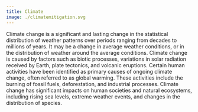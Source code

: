 ```yaml
---
title: Climate
image: ./climatemitigation.svg
---
```


Climate change is a significant and lasting change in the statistical distribution of weather patterns over periods ranging from decades to millions of years. It may be a change in average weather conditions, or in the distribution of weather around the average conditions. Climate change is caused by factors such as biotic processes, variations in solar radiation received by Earth, plate tectonics, and volcanic eruptions. Certain human activities have been identified as primary causes of ongoing climate change, often referred to as global warming. These activities include the burning of fossil fuels, deforestation, and industrial processes. Climate change has significant impacts on human societies and natural ecosystems, including rising sea levels, extreme weather events, and changes in the distribution of species.